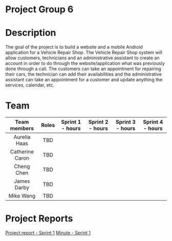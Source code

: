 # Project Group 6

# Description
The goal of the project is to build a website and a mobile Android application for a Vehicle Repair Shop.
The Vehicle Repair Shop system will allow customers, technicians and an administrative assistant to create an account in order to do through the website/application what was previously done through a call. The customers can take an appointment for repairing their cars, the technician can add their availabilities and the administrative assistant can take an appointment for a customer and update anything the services, calendar, etc.

# Team
|Team members     | Roles    | Sprint 1 - hours | Sprint 2 - hours | Sprint 3 - hours | Sprint 4 - hours|
| :-------------: | :-------:| :--------------: | :--------------: | :--------------: | :-------------: |
| Aurelia Haas    | TBD      |                  |                  |                  |                 |
| Catherine Caron | TBD      |                  |                  |                  |                 |
| Cheng Chen      | TBD      |                  |                  |                  |                 |
| James Darby     | TBD      |                  |                  |                  |                 |
| Mike Wang       | TBD      |                  |                  |                  |                 |


# Project Reports
[Project report - Sprint 1](https://docs.google.com/document/d/1KxwF_pFvU4jh581fVTBl1xgxgwOBWG6FS6jDAaq5wl8/edit?usp=sharing)
[Minute - Sprint 1](https://github.com/McGill-ECSE321-Winter2021/project-group-06/wiki/Meeting-Minutes)
